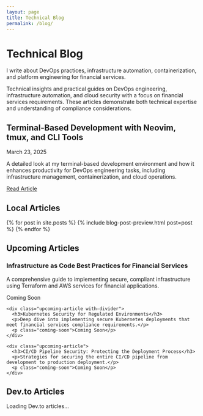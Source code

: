 ```yaml
---
layout: page
title: Technical Blog
permalink: /blog/
---
```


# Technical Blog

I write about DevOps practices, infrastructure automation, containerization, and platform engineering for financial services.

<p class="page-intro">
  Technical insights and practical guides on DevOps engineering, infrastructure automation, and cloud security with a focus on financial services requirements. These articles demonstrate both technical expertise and understanding of compliance considerations.
</p>

<div class="featured-article with-divider">
  <h2>Terminal-Based Development with Neovim, tmux, and CLI Tools</h2>
  <p class="post-date">March 23, 2025</p>
  <p>A detailed look at my terminal-based development environment and how it enhances productivity for DevOps engineering tasks, including infrastructure management, containerization, and cloud operations.</p>
  <a href="/blog/2025/03/23/terminal-based-development-environment/" class="btn outlined-btn">Read Article</a>
</div>

<div class="content-section with-divider">
  <h2>Local Articles</h2>
  <div class="blog-list">
    {% for post in site.posts %}
      {% include blog-post-preview.html post=post %}
    {% endfor %}
  </div>
</div>

<div class="content-section with-divider">
  <h2>Upcoming Articles</h2>
  <div class="upcoming-articles">
    <div class="upcoming-article with-divider">
      <h3>Infrastructure as Code Best Practices for Financial Services</h3>
      <p>A comprehensive guide to implementing secure, compliant infrastructure using Terraform and AWS services for financial applications.</p>
      <p class="coming-soon">Coming Soon</p>
    </div>
    
    <div class="upcoming-article with-divider">
      <h3>Kubernetes Security for Regulated Environments</h3>
      <p>Deep dive into implementing secure Kubernetes deployments that meet financial services compliance requirements.</p>
      <p class="coming-soon">Coming Soon</p>
    </div>
    
    <div class="upcoming-article">
      <h3>CI/CD Pipeline Security: Protecting the Deployment Process</h3>
      <p>Strategies for securing the entire CI/CD pipeline from development to production deployment.</p>
      <p class="coming-soon">Coming Soon</p>
    </div>
  </div>
</div>

<div class="content-section">
  <h2>Dev.to Articles</h2>
  <div id="devto-articles" class="blog-list">
    <p>Loading Dev.to articles...</p>
  </div>
</div>

<script>
  document.addEventListener('DOMContentLoaded', function() {
    // Fetch Dev.to articles
    fetch('https://dev.to/api/articles?username=joshuamichaelhall')
      .then(response => response.json())
      .then(data => {
        const container = document.getElementById('devto-articles');
        container.innerHTML = ''; // Clear loading message
        
        if (data.length === 0) {
          container.innerHTML = '<p>No articles found on Dev.to</p>';
          return;
        }
        
        // Display articles
        data.forEach((article, index) => {
          const isLast = index === data.length - 1;
          const articleDiv = document.createElement('div');
          articleDiv.className = 'blog-post-preview' + (isLast ? '' : ' with-divider');
          articleDiv.innerHTML = `
            <h2><a href="${article.url}" target="_blank">${article.title}</a></h2>
            <p class="post-date">${new Date(article.published_at).toLocaleDateString('en-US', { year: 'numeric', month: 'long', day: 'numeric' })}</p>
            ${article.tag_list.length > 0 ? `
              <p class="post-categories">
                Tags: 
                ${article.tag_list.map(tag => `<span class="tag">${tag}</span>`).join(' ')}
              </p>
            ` : ''}
            <p>${article.description}</p>
            <a href="${article.url}" target="_blank" class="read-more">Read on Dev.to</a>
          `;
          container.appendChild(articleDiv);
        });
      })
      .catch(error => {
        console.error('Error fetching Dev.to articles:', error);
        document.getElementById('devto-articles').innerHTML = '<p>Error loading Dev.to articles</p>';
      });
  });
</script>